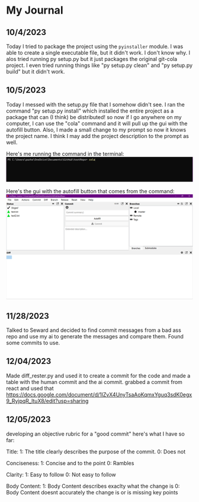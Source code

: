 # My Journal #

## 10/4/2023 ##
Today I tried to package the project using the `pyinstaller` module. I was able to create a single executable file, but it didn't work. I don't know why.
I alos tried running py setup.py but it just packages the original git-cola project. I even tried running things like "py setup.py clean" and "py setup.py build" but it didn't work. 

## 10/5/2023 ##
Today I messed with the setup.py file that I somehow didn't see. I ran the command "py setup.py install" which installed the entire project as a package that can (I think) be distributed! so now if I go anywhere on my computer, I can use the "cola" command and it will pull up the gui with the autofill button.
Also, I made a small change to my prompt so now it knows the project name. I think I may add the project description to the prompt as well.

Here's me running the command in the terminal:
![command](./images/command.png)

Here's the gui with the autofill button that comes from the command:
![gui](./images/gui.png)

## 11/28/2023 ##
Talked to Seward and decided to find commit messages from a bad ass repo and use my ai to generate the messages and compare them. Found some commits to use.

## 12/04/2023 ##
Made diff_rester.py and used it to create a commit for the code and made a table with the human commit and the ai commit. grabbed a commit from react and used that
https://docs.google.com/document/d/1lZvX4UnyTsaAoKqmxYguq3sdK0egx9_RyjpqR_ltuX8/edit?usp=sharing 

## 12/05/2023 ##
developing an objective rubric for a "good commit"
here's what I have so far:

Title:
1: The title clearly describes the purpose of the commit.
0: Does not

Conciseness:
1: Concise and to the point
0: Rambles

Clarity:
1: Easy to follow
0: Not easy to follow

Body Content:
1: Body Content describes exaclty what the change is
0: Body Content doesnt accurately the change is or is missing key points